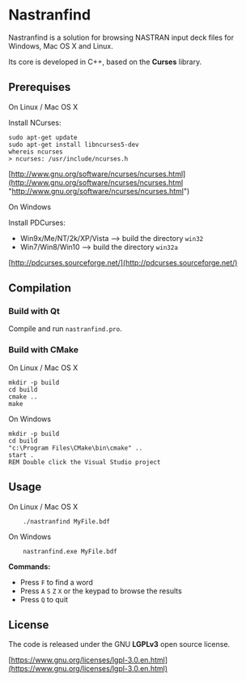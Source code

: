 # Nastranfind

Nastranfind is a solution for browsing NASTRAN input deck files for Windows, Mac OS X and Linux. 

Its core is developed in C++, based on the **Curses** library. 

## Prerequises

On Linux / Mac OS X

Install NCurses:

    sudo apt-get update
	sudo apt-get install libncurses5-dev
	whereis ncurses
    > ncurses: /usr/include/ncurses.h

[http://www.gnu.org/software/ncurses/ncurses.html](http://www.gnu.org/software/ncurses/ncurses.html "http://www.gnu.org/software/ncurses/ncurses.html")


On Windows

Install PDCurses:

 - Win9x/Me/NT/2k/XP/Vista --> build the directory `win32`
 - Win7/Win8/Win10 --> build the directory `win32a`

[http://pdcurses.sourceforge.net/](http://pdcurses.sourceforge.net/)


## Compilation

### Build with Qt

Compile and run `nastranfind.pro`.


### Build with CMake

On Linux / Mac OS X 

    mkdir -p build
    cd build
    cmake ..
    make

On Windows

    mkdir -p build
    cd build
    "c:\Program Files\CMake\bin\cmake" ..
    start .
    REM Double click the Visual Studio project



## Usage

On Linux / Mac OS X 

        ./nastranfind MyFile.bdf

On Windows

        nastranfind.exe MyFile.bdf

__Commands:__

 - Press `F` to find a word
 - Press `A` `S` `Z` `X` or the keypad to browse the results
 - Press `Q` to quit

## License

The code is released under the GNU **LGPLv3** open source license. 

[https://www.gnu.org/licenses/lgpl-3.0.en.html](https://www.gnu.org/licenses/lgpl-3.0.en.html)
